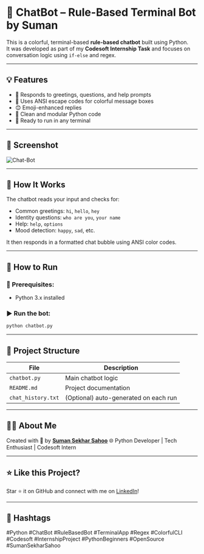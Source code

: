 
# 🤖 ChatBot – Rule-Based Terminal Bot by Suman

This is a colorful, terminal-based **rule-based chatbot** built using Python.  
It was developed as part of my **Codesoft Internship Task** and focuses on conversation logic using `if-else` and regex.

---

## 💡 Features

- 🧠 Responds to greetings, questions, and help prompts
- 🎨 Uses ANSI escape codes for colorful message boxes
- 😊 Emoji-enhanced replies
- 💾 Clean and modular Python code
- 📄 Ready to run in any terminal

---

## 📸 Screenshot

![Chat-Bot](https://github.com/user-attachments/assets/6add9f01-d1f0-4a61-969d-80797c3f0067)

---

## 🧠 How It Works

The chatbot reads your input and checks for:
- Common greetings: `hi`, `hello`, `hey`
- Identity questions: `who are you`, `your name`
- Help: `help`, `options`
- Mood detection: `happy`, `sad`, etc.

It then responds in a formatted chat bubble using ANSI color codes.

---

## 🚀 How to Run

### 🔧 Prerequisites:
- Python 3.x installed

### ▶️ Run the bot:
```bash
python chatbot.py
````

---

## 📁 Project Structure

| File               | Description                           |
| ------------------ | ------------------------------------- |
| `chatbot.py`       | Main chatbot logic                    |
| `README.md`        | Project documentation                 |
| `chat_history.txt` | (Optional) auto-generated on each run |

---

## 🙋‍♂️ About Me

Created with 💬 by [**Suman Sekhar Sahoo**](http://www.linkedin.com/in/sumansekhar-sahoo)
🌐 Python Developer | Tech Enthusiast | Codesoft Intern

---

## ⭐ Like this Project?

Star ⭐ it on GitHub and connect with me on [LinkedIn](http://www.linkedin.com/in/sumansekhar-sahoo)!


---

## 🔖 Hashtags

#Python #ChatBot #RuleBasedBot #TerminalApp #Regex #ColorfulCLI #Codesoft #InternshipProject #PythonBeginners #OpenSource #SumanSekharSahoo


